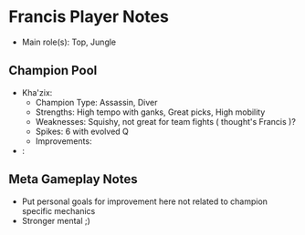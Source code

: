 # Francis Player Notes

* Main role(s): Top, Jungle

## Champion Pool

* Kha'zix:
    * Champion Type:    Assassin, Diver
    * Strengths:        High tempo with ganks, Great picks, High mobility
    * Weaknesses:       Squishy, not great for team fights ( thought's Francis )?
    * Spikes:           6 with evolved Q
    * Improvements:
* :

## Meta Gameplay Notes

* Put personal goals for improvement here not related to champion specific mechanics
* Stronger mental ;)
